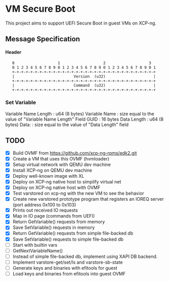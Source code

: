 # VM Secure Boot

This project aims to support UEFI Secure Boot in guest VMs on XCP-ng.

## Message Specification

#### Header

```
   0                   1                   2                   3
   0 1 2 3 4 5 6 7 8 9 0 1 2 3 4 5 6 7 8 9 0 1 2 3 4 5 6 7 8 9 0 1
   +-+-+-+-+-+-+-+-+-+-+-+-+-+-+-+-+-+-+-+-+-+-+-+-+-+-+-+-+-+-+-+
   |                          Version  (u32)                     |
   +-+-+-+-+-+-+-+-+-+-+-+-+-+-+-+-+-+-+-+-+-+-+-+-+-+-+-+-+-+-+-+
   |                          Command  (u32)                     |
   +-+-+-+-+-+-+-+-+-+-+-+-+-+-+-+-+-+-+-+-+-+-+-+-+-+-+-+-+-+-+-+
```

### Set Variable

Variable Name Length : u64 (8 bytes)
Variable Name        : size equal to the value of "Variable Name Length" Field
GUID                 : 16 bytes
Data Length          : u64 (8 bytes)
Data:                : size equal to the value of "Data Length" field

###



## TODO

- [x] Build OVMF from https://github.com/xcp-ng-rpms/edk2.git
- [x] Create a VM that uses this OVMF (hvmloader)
- [x] Setup virtual network with QEMU dev machine
- [x] Install XCP-ng on QEMU dev machine
- [x] Deploy well-known image with XL
- [x] Deploy on XCP-ng native host to simplify virtual net
- [x] Deploy on XCP-ng native host with OVMF
- [x] Test varstored on xcp-ng with the new VM to see the behavior
- [x] Create new varstored prototype program that registers an IOREQ server (port
      address 0x100 to 0x103)
- [x] Prints out received IO requests
- [x] Map in IO page (commands from UEFI)
- [x] Return GetVariable() requests from memory   
- [x] Save SetVariable() requests in memory   
- [x] Return GetVariable() requests from simple file-backed db   
- [x] Save SetVariable() requests  to simple file-backed db  
- [ ] Start with builtin vars
- [ ] GetNextVariableName() 
- [ ] Instead of simple file-backed db, implement using XAPI DB backend.
- [ ] Implement varstore-get/set/ls and varstore-sb-state
- [ ] Generate keys and binaries with efitools for guest
- [ ] Load keys and binaries from efitools into guest OVMF
